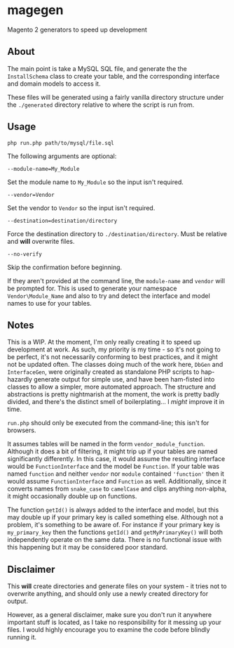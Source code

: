 # magegen
Magento 2 generators to speed up development

## About
The main point is take a MySQL SQL file, and generate the the `InstallSchema` class to create your table, and the corresponding interface and domain models to access it.

These files will be generated using a fairly vanilla directory structure under the `./generated` directory relative to where the script is run from.

## Usage
`php run.php path/to/mysql/file.sql`

The following arguments are optional:

`--module-name=My_Module`

Set the module name to `My_Module` so the input isn't required.

`--vendor=Vendor`

Set the vendor to `Vendor` so the input isn't required.


`--destination=destination/directory`

Force the destination directory to `./destination/directory`. Must be relative and **will** overwrite files.

`--no-verify`

Skip the confirmation before beginning.

If they aren't provided at the command line, the `module-name` and `vendor` will be prompted for. This is used to generate your namespace `Vendor\Module_Name` and also to try and detect the interface and model names to use for your tables.

## Notes
This is a WIP. At the moment, I'm only really creating it to speed up development at work. As such, my priority is my time - so it's not going to be perfect, it's not necessarily conforming to best practices, and it might not be updated often. The classes doing much of the work here, `DbGen` and `InterfaceGen`, were originally created as standalone PHP scripts to hap-hazardly generate output for simple use, and have been ham-fisted into classes to allow a simpler, more automated approach. The structure and abstractions is pretty nightmarish at the moment, the work is pretty badly divided, and there's the distinct smell of boilerplating... I _might_ improve it in time.

`run.php` should only be executed from the command-line; this isn't for browsers.

It assumes tables will be named in the form `vendor_module_function`. Although it does a bit of filtering, it might trip up if your tables are named significantly differently. In this case, it would assume the resulting interface would be `FunctionInterface` and the model be `Function`. If your table was named `function` and neither `vendor` nor `module` contained `'function'` then it would assume `FunctionInterface` and `Function` as well. Additionally, since it converts names from `snake_case` to `camelCase` and clips anything non-alpha, it might occasionally double up on functions.

The function `getId()` is always added to the interface and model, but this may double up if your primary key is called something else. Although not a problem, it's something to be aware of. For instance if your primary key is `my_primary_key` then the functions `getId()` and `getMyPrimaryKey()` will both independently operate on the same data. There is no functional issue with this happening but it may be considered poor standard.

## Disclaimer
This **will** create directories and generate files on your system - it tries not to overwrite anything, and should only use a newly created directory for output.

However, as a general disclaimer, make sure you don't run it anywhere important stuff is located, as I take no responsibility for it messing up your files. I would highly encourage you to examine the code before blindly running it.